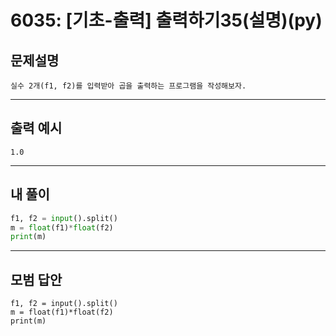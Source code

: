 # 6035: [기초-출력] 출력하기35(설명)(py)
## 문제설명
```
실수 2개(f1, f2)를 입력받아 곱을 출력하는 프로그램을 작성해보자.
```
***
## 출력 예시
~~~
1.0
~~~
***
## 내 풀이
```python
f1, f2 = input().split() 
m = float(f1)*float(f2) 
print(m)

````
***
## 모범 답안
~~~pyhton
f1, f2 = input().split() 
m = float(f1)*float(f2) 
print(m)

~~~